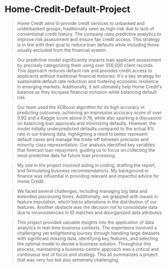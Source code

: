 # Home-Credit-Default-Project

> Home Credit aims to provide credit services to unbanked and underbanked groups, traditionally seen as high-risk due to lack of conventional credit history. The company uses predictive analytics to improve risk assessment and ensure fair credit access. This strategy is in line with their goal to reduce loan defaults while including those usually excluded from the financial system.

> Our predictive model significantly impacts loan applicant assessment by precisely categorizing them using over 356,000 client records. This approach reduces default risk and provides credit access to applicants without traditional financial histories. It's a key strategy for sustainable default rate reduction and fostering economic resilience in emerging markets. Additionally, it will ultimately help Home Credit's balance as they increase financial inclusion while balancing default risk. 

> Our team used the XGBoost algorithm for its high accuracy in predicting outcomes, achieving an impressive accuracy score of over 0.92 and a Kaggle score above 0.76, while also sparking a discussion on balancing loan approvals and minimizing defaults. However, the model initially underpredicted defaults compared to the actual 8% rate in our training data, highlighting a need to better represent default cases and manage the trade-off between precision and minority class representation. Our analysis identified key variables that forecast loan repayment, guiding us to focus on collecting the most predictive data for future loan processing.

> My role in the project involved aiding in coding, drafting the report, and formulating business recommendations. My background in finance was influential in providing relevant and impactful advice for Home Credit.

> We faced several challenges, including managing big data and extended processing times. Additionally, we grappled with issues in feature imputation, which led to alterations in the distribution of our features. Another obstacle was the decision not to consolidate data due to inconsistencies in ID matches and disorganized data attributes.

> This project provided valuable insights into the application of data analytics in real-time business contexts. The experience involved a challenging yet enlightening journey through handling large datasets with significant missing data, identifying key features, and selecting the optimal model to devise a business solution. Throughout this process, maintaining a business-centric approach was a critical and continuous test of focus and strategy. This all summarizes a project that was very fun but also extremely challenging. 
